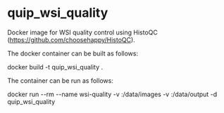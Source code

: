 # quip_wsi_quality
Docker image for WSI quality control using HistoQC (https://github.com/choosehappy/HistoQC). 

The docker container can be built as follows:

docker build -t quip_wsi_quality . 

The container can be run as follows: 

docker run --rm --name wsi-quality -v <path-to-images>:/data/images -v <output-folder>:/data/output -d quip_wsi_quality 

